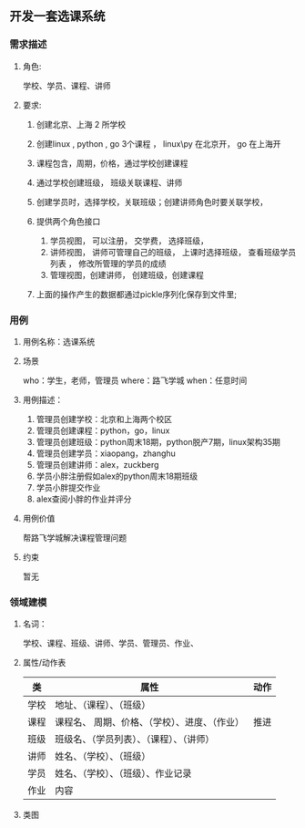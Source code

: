 
## 开发一套选课系统
### 需求描述
1. 角色:

    学校、学员、课程、讲师

2. 要求:
    1. 创建北京、上海 2 所学校
    2. 创建linux , python , go 3个课程 ， linux\py 在北京开， go 在上海开
    3. 课程包含，周期，价格，通过学校创建课程 
    4. 通过学校创建班级， 班级关联课程、讲师
    5. 创建学员时，选择学校，关联班级；创建讲师角色时要关联学校， 
    6. 提供两个角色接口
        1. 学员视图， 可以注册， 交学费， 选择班级，
        2. 讲师视图， 讲师可管理自己的班级， 上课时选择班级， 查看班级学员列表 ， 修改所管理的学员的成绩 
        3. 管理视图，创建讲师， 创建班级，创建课程
    
    7. 上面的操作产生的数据都通过pickle序列化保存到文件里;
### 用例
1. 用例名称：选课系统
2. 场景

    who：学生，老师，管理员
    where：路飞学城
    when：任意时间

3. 用例描述：
    1. 管理员创建学校：北京和上海两个校区
    2. 管理员创建课程：python，go，linux
    3. 管理员创建班级：python周末18期，python脱产7期，linux架构35期
    4. 管理员创建学员：xiaopang，zhanghu
    5. 管理员创建讲师：alex，zuckberg
    6. 学员小胖注册假如alex的python周末18期班级
    7. 学员小胖提交作业
    8. alex查阅小胖的作业并评分

4. 用例价值

    帮路飞学城解决课程管理问题
5. 约束

    暂无
    
### 领域建模
1. 名词：

    学校、课程、班级、讲师、学员、管理员、作业、

2. 属性/动作表

    类           | 属性    |动作
    -------------|---------------------|----------------
    学校| 地址、（课程）、（班级）|
    课程| 课程名、 周期、价格、（学校）、进度、（作业）| 推进
    班级| 班级名、（学员列表）、（课程）、（讲师）|
    讲师| 姓名、（学校）、（班级）|
    学员| 姓名、（学校）、（班级）、作业记录|
    作业| 内容|
    
3. 类图
